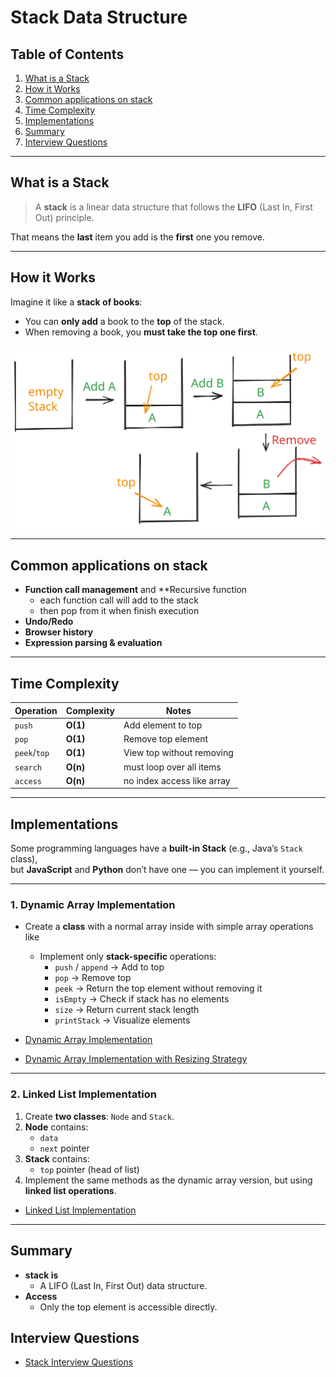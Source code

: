 # Stack Data Structure

## Table of Contents

1. [What is a Stack](#what-is-a-stack)
2. [How it Works](#how-it-works)
3. [Common applications on stack](#common-applications-on-stack)
4. [Time Complexity](#time-complexity)
5. [Implementations](#implementations)
6. [Summary](#summary)
7. [Interview Questions](#interview-questions)

---

## What is a Stack

> A **stack** is a linear data structure that follows the **LIFO** (Last In, First Out) principle.

That means the **last** item you add is the **first** one you remove.

---

## How it Works

Imagine it like a **stack of books**:

- You can **only add** a book to the **top** of the stack.
- When removing a book, you **must take the top one first**.

![stack-structure](../attachment/images/stack-structure.svg)

---

## Common applications on stack

- **Function call management** and \*\*Recursive function
  - each function call will add to the stack
  - then pop from it when finish execution
- **Undo/Redo**
- **Browser history**
- **Expression parsing & evaluation**

---

## Time Complexity

| Operation    | Complexity | Notes                      |
| ------------ | ---------- | -------------------------- |
| `push`       | **O(1)**   | Add element to top         |
| `pop`        | **O(1)**   | Remove top element         |
| `peek`/`top` | **O(1)**   | View top without removing  |
| `search`     | **O(n)**   | must loop over all items   |
| `access`     | **O(n)**   | no index access like array |

---

## Implementations

Some programming languages have a **built-in Stack** (e.g., Java’s `Stack` class),  
but **JavaScript** and **Python** don’t have one — you can implement it yourself.

---

### 1. Dynamic Array Implementation

- Create a **class** with a normal array inside with simple array operations like

  - Implement only **stack-specific** operations:
    - `push` / `append` → Add to top
    - `pop` → Remove top
    - `peek` → Return the top element without removing it
    - `isEmpty` → Check if stack has no elements
    - `size` → Return current stack length
    - `printStack` → Visualize elements

- [Dynamic Array Implementation](../my_code/Data_Structures/stack_and_queue/stack_Array_implemetation.py)
- [Dynamic Array Implementation with Resizing Strategy](../my_code/Data_Structures/stack_and_queue/stack_Array_implemetation_with_resizing_strategy.py)

---

### 2. Linked List Implementation

1. Create **two classes**: `Node` and `Stack`.
2. **Node** contains:
   - `data`
   - `next` pointer
3. **Stack** contains:
   - `top` pointer (head of list)
4. Implement the same methods as the dynamic array version, but using **linked list operations**.

- [Linked List Implementation](../my_code/Data_Structures/stack_and_queue/stack_list_implementation_top.py)

---

## Summary

- **stack is**
  - A LIFO (Last In, First Out) data structure.
- **Access**
  - Only the top element is accessible directly.

## Interview Questions

- [Stack Interview Questions](./stack-interview.md)
